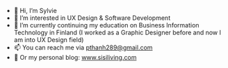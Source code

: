 - 👋 Hi, I’m Sylvie
- 👀 I’m interested in UX Design & Software Development
- 🌱 I’m currently continuing my education on Business Information Technology in Finland (I worked as a Graphic Designer before and now I am into UX Design field)
- 📫 You can reach me via pthanh289@gmail.com
- 💞️ Or my personal blog: www.sisiliving.com

<!---
pthanhvu/pthanhvu is a ✨ special ✨ repository because its `README.md` (this file) appears on your GitHub profile.
You can click the Preview link to take a look at your changes.
--->
